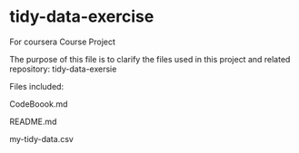 

# tidy-data-exercise



For coursera Course Project

The purpose of this file is to clarify the files used in this project and related repository: tidy-data-exersie

Files included:

CodeBoook.md

README.md

my-tidy-data.csv


